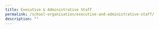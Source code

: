 ```yaml
---
title: Executive & Administrative Staff
permalink: /school-organisation/executive-and-administrative-staff/
description: ""
---
```

